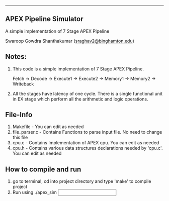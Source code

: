 ---------------------------------------------------------------------------------
APEX Pipeline Simulator
---------------------------------------------------------------------------------
A simple implementation of 7 Stage APEX Pipeline

Swaroop Gowdra Shanthakumar (sraghav2@binghamton.edu)


Notes:
----------------------------------------------------------------------------------
1) This code is a simple implementation of 7 Stage APEX Pipeline. 
	 
	 Fetch -> Decode -> Execute1 -> Execute2 -> Memory1 -> Memory2 -> Writeback

2) All the stages have latency of one cycle. There is a single functional unit in 
	 EX stage which perform all the arithmetic and logic operations.

File-Info
----------------------------------------------------------------------------------
1) Makefile 			- You can edit as needed
2) file_parser.c 	- Contains Functions to parse input file. No need to change this file
3) cpu.c          - Contains Implementation of APEX cpu. You can edit as needed
4) cpu.h          - Contains various data structures declarations needed by 'cpu.c'. You can edit as needed
	 

How to compile and run
----------------------------------------------------------------------------------
1) go to terminal, cd into project directory and type 'make' to compile project
2) Run using ./apex_sim <input file name>
